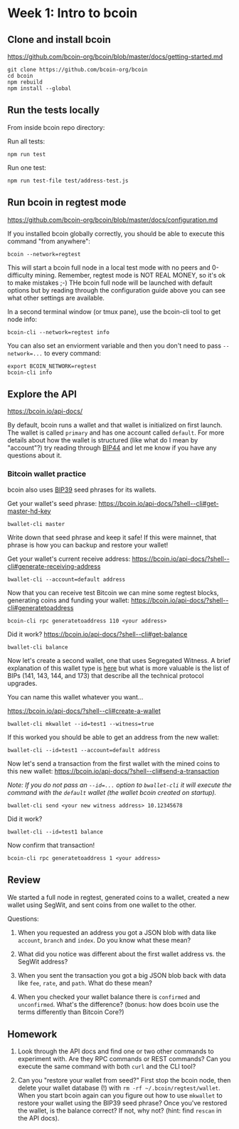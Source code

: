 # Week 1: Intro to bcoin

## Clone and install bcoin

https://github.com/bcoin-org/bcoin/blob/master/docs/getting-started.md

```
git clone https://github.com/bcoin-org/bcoin
cd bcoin
npm rebuild
npm install --global
```

## Run the tests locally

From inside bcoin repo directory:

Run all tests:

```
npm run test
```

Run one test:

```
npm run test-file test/address-test.js
```

## Run bcoin in regtest mode

https://github.com/bcoin-org/bcoin/blob/master/docs/configuration.md

If you installed bcoin globally correctly, you should be able to execute this command "from anywhere":

```
bcoin --network=regtest
```

This will start a bcoin full node in a local test mode with no peers and 0-difficulty mining.
Remember, regtest mode is NOT REAL MONEY, so it's ok to make mistakes ;-)
THe bcoin full node will be launched with default options but by reading through the configuration guide above
you can see what other settings are available.

In a second terminal window (or tmux pane), use the bcoin-cli tool to get node info:

```
bcoin-cli --network=regtest info
```

You can also set an enviorment variable and then you don't need to pass `--network=...` to every command:

```
export BCOIN_NETWORK=regtest
bcoin-cli info
```

## Explore the API

https://bcoin.io/api-docs/

By default, bcoin runs a wallet and that wallet is initialized on first launch.
The wallet is called `primary` and has one account called `default`. For more
details about how the wallet is structured (like what do I mean by "account"?)
try reading through [BIP44](https://github.com/bitcoin/bips/blob/master/bip-0044.mediawiki)
and let me know if you have any questions about it.

### Bitcoin wallet practice

bcoin also uses [BIP39](https://github.com/bitcoin/bips/blob/master/bip-0039.mediawiki)
seed phrases for its wallets.

Get your wallet's seed phrase: https://bcoin.io/api-docs/?shell--cli#get-master-hd-key

```
bwallet-cli master
```

Write down that seed phrase and keep it safe! If this were mainnet, that phrase is
how you can backup and restore your wallet!

Get your wallet's current receive address: https://bcoin.io/api-docs/?shell--cli#generate-receiving-address

```
bwallet-cli --account=default address
```

Now that you can receive test Bitcoin we can mine some regtest blocks, generating
coins and funding your wallet: https://bcoin.io/api-docs/?shell--cli#generatetoaddress

```
bcoin-cli rpc generatetoaddress 110 <your address>
```

Did it work? https://bcoin.io/api-docs/?shell--cli#get-balance

```
bwallet-cli balance
```

Now let's create a second wallet, one that uses Segregated Witness. A brief explanation
of this wallet type is [here](https://en.bitcoin.it/wiki/Segregated_Witness) but what is
more valuable is the list of BIPs (141, 143, 144, and 173) that describe all the technical
protocol upgrades.

You can name this wallet whatever you want...

https://bcoin.io/api-docs/?shell--cli#create-a-wallet

```
bwallet-cli mkwallet --id=test1 --witness=true
```

If this worked you should be able to get an address from the new wallet:

```
bwallet-cli --id=test1 --account=default address
```

Now let's send a transaction from the first wallet with the mined coins to this new wallet:
https://bcoin.io/api-docs/?shell--cli#send-a-transaction

_Note: If you do not pass an `--id=...` option to `bwallet-cli` it will execute the command
with the `default` wallet (the wallet bcoin created on startup)._

```
bwallet-cli send <your new witness address> 10.12345678
```

Did it work?

```
bwallet-cli --id=test1 balance
```

Now confirm that transaction!

```
bcoin-cli rpc generatetoaddress 1 <your address>
```

## Review

We started a full node in regtest, generated coins to a wallet, created a new
wallet using SegWit, and sent coins from one wallet to the other.

Questions:

1. When you requested an address you got a JSON blob with data like `account`, `branch` and `index`.
Do you know what these mean?

2. What did you notice was different about the first wallet address vs. the SegWit address?

3. When you sent the transaction you got a big JSON blob back with data like `fee`, `rate`, and `path`.
What do these mean?

4. When you checked your wallet balance there is `confirmed` and `unconfirmed`.
What's the difference? (bonus: how does bcoin use the terms differently than Bitcoin Core?)

## Homework

1. Look through the API docs and find one or two other commands to experiment with.
Are they RPC commands or REST commands? Can you execute the same command with both `curl`
and the CLI tool?

2. Can you "restore your wallet from seed?" First stop the bcoin node, then delete
your wallet database (!) with `rm -rf ~/.bcoin/regtest/wallet`. When you start bcoin
again can you figure out how to use `mkwallet` to restore your wallet using the BIP39
seed phrase? Once you've restored the wallet, is the balance correct? If not, why not?
(hint: find `rescan` in the API docs).
